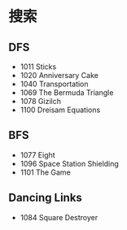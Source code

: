 # 搜索

## DFS

- 1011 Sticks
- 1020 Anniversary Cake
- 1040 Transportation
- 1069 The Bermuda Triangle
- 1078 Gizilch
- 1100 Dreisam Equations


## BFS

- 1077 Eight
- 1096 Space Station Shielding
- 1101 The Game


## Dancing Links

- 1084 Square Destroyer
